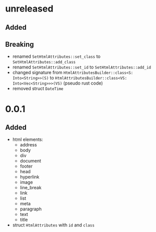 # unreleased

## Added

## Breaking

- renamed `SetHtmlAttributes::set_class` to `SetHtmlAttributes::add_class`
- renamed `SetHtmlAttributes::set_id` to `SetHtmlAttributes::add_id`
- changed signature from `HtmlAttributesBuilder::class<S: Into<String>>(S)` to `HtmlAttributesBuilder::class<VS: Into<Vec<String>>>(VS)` (pseudo rust code)
- removed struct `DateTime`

# 0.0.1

## Added

- html elements:
  - address
  - body
  - div
  - document
  - footer
  - head
  - hyperlink
  - image
  - line_break
  - link
  - list
  - meta
  - paragraph
  - text
  - title
- struct `HtmlAttributes` with `id` and `class`
